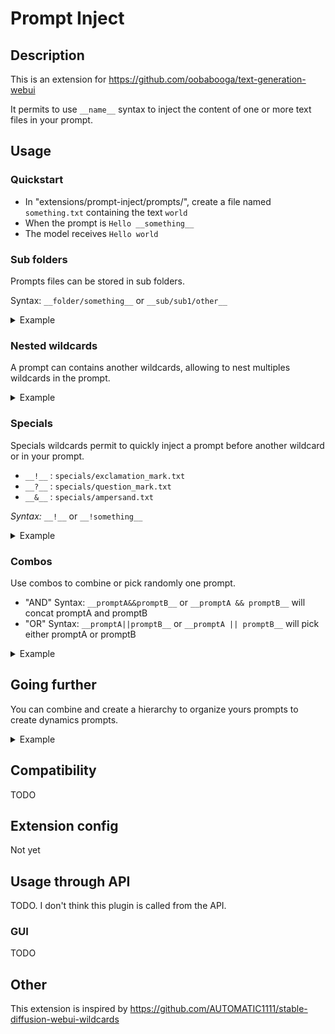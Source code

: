 # Prompt Inject

## Description

This is an extension for https://github.com/oobabooga/text-generation-webui

It permits to use ```__name__``` syntax to inject the content of one or more text files in your prompt.

## Usage

### Quickstart

- In "extensions/prompt-inject/prompts/", create a file named ```something.txt``` containing the text ```world``` 
- When the prompt is ```Hello __something__```
- The model receives ```Hello world```

### Sub folders

Prompts files can be stored in sub folders.

Syntax: ```__folder/something__``` or ```__sub/sub1/other__```

<details>
  <summary>Example</summary>

  - Create a file named ```story of.txt``` containing ```Tell me a long and beautiful story about the given character\n\n```
  - In a sub folder "**/char**", create a file named ```bob.txt``` containing ```Bob is a man, he is working in a spaceship...```
  - When the prompt is:
    ```
    __story of__
    __char/bob__
    ```
  - The model receives:
    ```
    Tell me a long and beautiful story about the given character
    
    Bob is a man, he is working in a spaceship...
    ```
</details>

### Nested wildcards

A prompt can contains another wildcards, allowing to nest multiples wildcards in the prompt.

<details>
  <summary>Example</summary>

  - Create a file named ```parent.txt``` containing ```A parent __child__```
  - Create a file named ```child.txt``` containing ```and its child```
  - When the prompt is ```__parent__```
  - The model receives ```A parent and its child```
</details>


### Specials

Specials wildcards permit to quickly inject a prompt before another wildcard or in your prompt.

- ```__!__``` : ```specials/exclamation_mark.txt```
- ```__?__``` : ```specials/question_mark.txt```
- ```__&__``` : ```specials/ampersand.txt```

_Syntax:_ ```__!__``` or ```__!something__```

<details>
  <summary>Example</summary>

  - Create a file named ```who.txt``` containing ```Who are you ?```
  - The file ```specials/ampersand.txt``` contains ```Think step by step, use the <thinking...</thinking> format...\n```
  - When the prompt is ```__&who__```
  - The model receives :
    ```
      Think step by step, use the <thinking...</thinking> format...
      Who are you ?
    ``` 
</details>

### Combos
    
Use combos to combine or pick randomly one prompt.

- "AND" Syntax: ```__promptA&&promptB__``` or ```__promptA && promptB__``` will concat promptA and promptB
- "OR" Syntax: ```__promptA||promptB__``` or ```__promptA || promptB__``` will pick either promptA or promptB

<details>
  <summary>Example</summary>

  #### AND Combo
  - Create a file named ```part1.txt``` containing ```This is Part 1 ```
  - Create a file named ```part2.txt``` containing ```and this is Part 2```
  - When the prompt is ```__part1||part2__```
  - The model receives ```This is Part 1 and this is Part 2```

  #### OR Combo
  - Create a file named ```odd.txt``` containing ```It's odd```
  - Create a file named ```even.txt``` containing ```It's even```
  - Create a file named ```prime.txt``` containing ```It's prime```
  - When the prompt is ```__odd||even||prime__```
  - The model receives randomly ```It's odd``` or ```It's even``` or ```It's prime```
</details>

## Going further

  You can combine and create a hierarchy to organize yours prompts to create dynamics prompts.

<details>
  <summary>Example</summary>

  - Create ```places/kitchen.txt``` containing ```You are in a vaste kitchen...```
  - Create ```places/bedroom.txt``` containing ```You are in the bedroom, the light is off```
  - 
  - Create ```events/event1.txt``` containing ```You take your shoe as a weapon and face to your fears```
  - Create ```events/event2.txt``` containing ```You hear something weird```
  - Create ```events.txt``` containing ```__events/event1 || events/event2__```
  - 
  - Create ```rp/describe.txt``` containing ```Describe what happen in this scene```
  - Create ```rp/details.txt``` containing ``` and add a lot of details.```
  - Create ```instructions.txt``` containing:
  ```
  __places/kitchen || places/bedroom__
  __events__
  
  __rp/describe && __rp/details__
  ```
  - The file ```specials/exclamation_mark.txt``` contains ```Be careful, you are a very weak adventurer, you are already hurt and afraid.\n\n```
  - When the prompt is ```__!instructions__```
  - The model receive randomly a composition of the prompts: 
    ```
    Be careful, you are a very weak adventurer, you are already hurt and afraid.
      
    You are in the bedroom, the light is off
    You hear something weird
      
    Describe what happen in this scene and add a lot of details.
    ```
</details>
  

## Compatibility

TODO

## Extension config

Not yet

## Usage through API

TODO. I don't think this plugin is called from the API.

### GUI

TODO

## Other

This extension is inspired by https://github.com/AUTOMATIC1111/stable-diffusion-webui-wildcards

